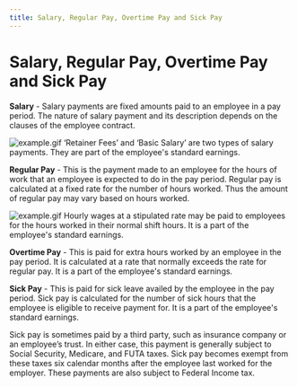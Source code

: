 ```yaml
---
title: Salary, Regular Pay, Overtime Pay and Sick Pay
---
```


# Salary, Regular Pay, Overtime Pay and Sick Pay


**Salary** - Salary payments are  fixed amounts paid to an employee in a pay period. The nature of salary  payment and its description depends on the clauses of the employee contract.


![example.gif]({{site.prl_baseurl}}/img/example.gif) ‘Retainer  Fees’ and ‘Basic Salary’  are two types of salary payments. They are part of the employee's standard  earnings.


**Regular Pay** - This is the payment  made to an employee for the hours of work that an employee is expected  to do in the pay period. Regular pay is calculated at a fixed rate for  the number of hours worked. Thus the amount of regular pay may vary based  on hours worked.


![example.gif]({{site.prl_baseurl}}/img/example.gif) Hourly  wages at a stipulated rate may be paid to employees for the hours worked  in their normal shift hours. It is a part of the employee's standard earnings.


**Overtime Pay** - This is paid  for extra hours worked by an employee in the pay period. It is calculated  at a rate that normally exceeds the rate for regular pay. It is a part  of the employee's standard earnings.


**Sick Pay** - This is paid for  sick leave availed by the employee in the pay period. Sick pay is calculated  for the number of sick hours that the employee is eligible to receive  payment for. It is a part of the employee's standard earnings.


Sick pay is sometimes paid by a third party, such as insurance company  or an employee’s trust. In either case, this payment is generally subject  to Social Security, Medicare, and FUTA taxes. Sick pay becomes exempt  from these taxes six calendar months after the employee last worked for  the employer. These payments are also subject to Federal Income tax.
